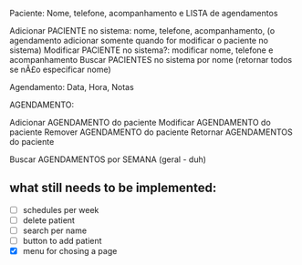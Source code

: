 Paciente:
Nome, telefone, acompanhamento e LISTA de agendamentos

Adicionar PACIENTE no sistema: nome, telefone, acompanhamento, (o agendamento adicionar somente quando for modificar o paciente no sistema)
Modificar PACIENTE no sistema?: modificar nome, telefone e acompanhamento
Buscar PACIENTES no sistema por nome (retornar todos se nÃ£o especificar nome)

Agendamento:
Data, Hora, Notas

AGENDAMENTO:

Adicionar AGENDAMENTO do paciente
Modificar AGENDAMENTO do paciente
Remover AGENDAMENTO do paciente
Retornar AGENDAMENTOS do paciente

Buscar AGENDAMENTOS por SEMANA (geral - duh)

## what still needs to be implemented:

- [ ] schedules per week
- [ ] delete patient
- [ ] search per name
- [ ] button to add patient
- [x] menu for chosing a page
